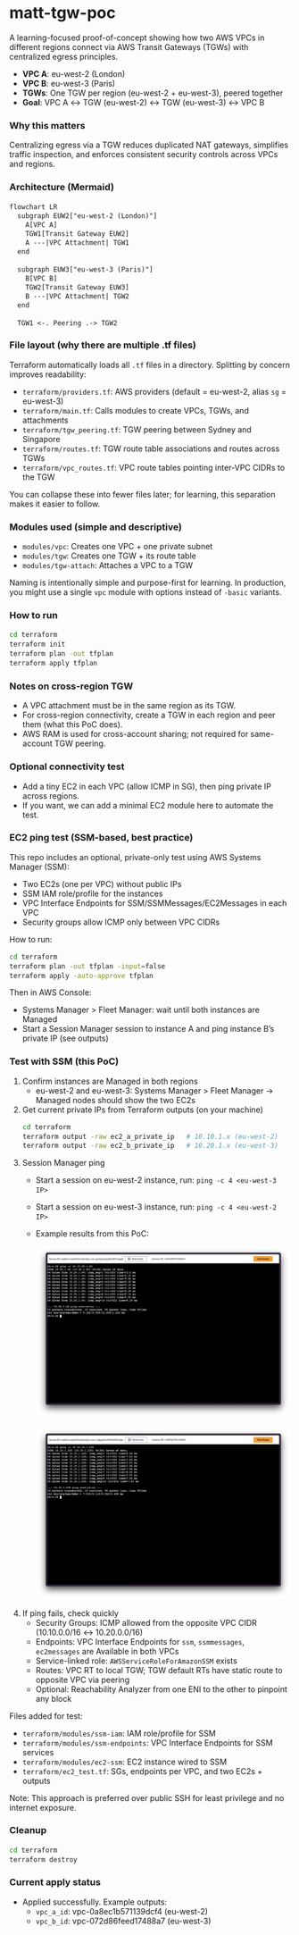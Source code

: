 # matt-tgw-poc

A learning-focused proof-of-concept showing how two AWS VPCs in different regions connect via AWS Transit Gateways (TGWs) with centralized egress principles.

- **VPC A**: eu-west-2 (London)
- **VPC B**: eu-west-3 (Paris)
- **TGWs**: One TGW per region (eu-west-2 + eu-west-3), peered together
- **Goal**: VPC A ↔ TGW (eu-west-2) ↔ TGW (eu-west-3) ↔ VPC B

### Why this matters
Centralizing egress via a TGW reduces duplicated NAT gateways, simplifies traffic inspection, and enforces consistent security controls across VPCs and regions.

### Architecture (Mermaid)
```mermaid
flowchart LR
  subgraph EUW2["eu-west-2 (London)"]
    A[VPC A]
    TGW1[Transit Gateway EUW2]
    A ---|VPC Attachment| TGW1
  end

  subgraph EUW3["eu-west-3 (Paris)"]
    B[VPC B]
    TGW2[Transit Gateway EUW3]
    B ---|VPC Attachment| TGW2
  end

  TGW1 <-. Peering .-> TGW2
```

### File layout (why there are multiple .tf files)
Terraform automatically loads all `.tf` files in a directory. Splitting by concern improves readability:
- `terraform/providers.tf`: AWS providers (default = eu-west-2, alias `sg` = eu-west-3)
- `terraform/main.tf`: Calls modules to create VPCs, TGWs, and attachments
- `terraform/tgw_peering.tf`: TGW peering between Sydney and Singapore
- `terraform/routes.tf`: TGW route table associations and routes across TGWs
- `terraform/vpc_routes.tf`: VPC route tables pointing inter-VPC CIDRs to the TGW

You can collapse these into fewer files later; for learning, this separation makes it easier to follow.

### Modules used (simple and descriptive)
- `modules/vpc`: Creates one VPC + one private subnet
- `modules/tgw`: Creates one TGW + its route table
- `modules/tgw-attach`: Attaches a VPC to a TGW

Naming is intentionally simple and purpose-first for learning. In production, you might use a single `vpc` module with options instead of `-basic` variants.

### How to run
```bash
cd terraform
terraform init
terraform plan -out tfplan
terraform apply tfplan
```

### Notes on cross-region TGW
- A VPC attachment must be in the same region as its TGW.
- For cross-region connectivity, create a TGW in each region and peer them (what this PoC does).
- AWS RAM is used for cross-account sharing; not required for same-account TGW peering.

### Optional connectivity test
- Add a tiny EC2 in each VPC (allow ICMP in SG), then ping private IP across regions.
- If you want, we can add a minimal EC2 module here to automate the test.

### EC2 ping test (SSM-based, best practice)
This repo includes an optional, private-only test using AWS Systems Manager (SSM):
- Two EC2s (one per VPC) without public IPs
- SSM IAM role/profile for the instances
- VPC Interface Endpoints for SSM/SSMMessages/EC2Messages in each VPC
- Security groups allow ICMP only between VPC CIDRs

How to run:
```bash
cd terraform
terraform plan -out tfplan -input=false
terraform apply -auto-approve tfplan
```
Then in AWS Console:
- Systems Manager > Fleet Manager: wait until both instances are Managed
- Start a Session Manager session to instance A and ping instance B’s private IP (see outputs)

### Test with SSM (this PoC)
1) Confirm instances are Managed in both regions
   - eu-west-2 and eu-west-3: Systems Manager > Fleet Manager → Managed nodes should show the two EC2s
2) Get current private IPs from Terraform outputs (on your machine)
   ```bash
   cd terraform
   terraform output -raw ec2_a_private_ip   # 10.10.1.x (eu-west-2)
   terraform output -raw ec2_b_private_ip   # 10.20.1.x (eu-west-3)
   ```
3) Session Manager ping
   - Start a session on eu-west-2 instance, run: `ping -c 4 <eu-west-3 IP>`
   - Start a session on eu-west-3 instance, run: `ping -c 4 <eu-west-2 IP>`
   - Example results from this PoC:
     
     ![London → Paris ping (eu-west-2 → eu-west-3)](docs/london-to-paris.png)
     
     ![Paris → London ping (eu-west-3 → eu-west-2)](docs/paris-to-london.png)
4) If ping fails, check quickly
   - Security Groups: ICMP allowed from the opposite VPC CIDR (10.10.0.0/16 ↔ 10.20.0.0/16)
   - Endpoints: VPC Interface Endpoints for `ssm`, `ssmmessages`, `ec2messages` are Available in both VPCs
   - Service-linked role: `AWSServiceRoleForAmazonSSM` exists
   - Routes: VPC RT to local TGW; TGW default RTs have static route to opposite VPC via peering
   - Optional: Reachability Analyzer from one ENI to the other to pinpoint any block

Files added for test:
- `terraform/modules/ssm-iam`: IAM role/profile for SSM
- `terraform/modules/ssm-endpoints`: VPC Interface Endpoints for SSM services
- `terraform/modules/ec2-ssm`: EC2 instance wired to SSM
- `terraform/ec2_test.tf`: SGs, endpoints per VPC, and two EC2s + outputs

Note: This approach is preferred over public SSH for least privilege and no internet exposure.


### Cleanup
```bash
cd terraform
terraform destroy
```

### Current apply status
- Applied successfully. Example outputs:
  - `vpc_a_id`: vpc-0a8ec1b571139dcf4 (eu-west-2)
  - `vpc_b_id`: vpc-072d86feed17488a7 (eu-west-3)

